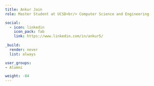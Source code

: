 ```yaml
---
title: Ankur Jain
role: Master Student at UCSD<br/> Computer Science and Engineering

social:
  - icon: linkedin
    icon_pack: fab
    link: https://www.linkedin.com/in/ankur5/
    
_build:
  render: never
  list: always

user_groups:
- Alumni

weight: -84
---
```

